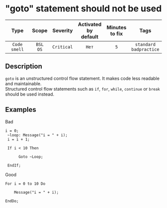 # "goto" statement should not be used

| Type | Scope | Severity | Activated<br/>by default | Minutes<br/>to fix | Tags |
| :-: | :-: | :-: | :-: | :-: | :-: |
| `Code smell` | `BSL`<br/>`OS` | `Critical` | `Нет` | `5` | `standard`<br/>`badpractice` |


## <TODO PARAMS>

## Description

```goto``` is an unstructured control flow statement. It makes code less readable and maintainable.  
Structured control flow statements such as ```if```, ```for```, ```while```, ```continue``` or ```break```
 should be used instead.
 
 ## Examples

 Bad

 ```bsl
 i = 0;
  ~loop: Message("i = " + i);
  i = i + 1;
  
  If i < 10 Then
  
       Goto ~Loop;
  
  EndIf;
 ```
 
Good

```bsl
For i = 0 to 10 Do
 
    Message("i = " + i);
 
EndDo;
```
